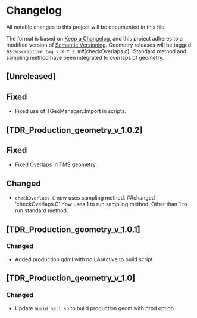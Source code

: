 # Changelog

All notable changes to this project will be documented in this file.

The format is based on [Keep a Changelog](https://keepachangelog.com/en/1.0.0/),
and this project adheres to a modified version of [Semantic Versioning](https://semver.org/spec/v2.0.0.html).
Geometry releases will be tagged as `Descriptive_tag_v_X.Y.Z`.
##[checkOverlaps.c]
-Standard method and sampling method have been integrated to overlaps of geometry.
## [Unreleased]

## Fixed

- Fixed use of TGeoManager::Import in scripts.

## [TDR_Production_geometry_v_1.0.2]

## Fixed

- Fixed Overlaps in TMS geometry.

## Changed
- `checkOverlaps.C` now uses sampling method.
##changed
-'checkOverlaps.C' now uses 1 to run sampling method. Other than 1 to run standard method. 

## [TDR_Production_geometry_v_1.0.1]

### Changed

- Added production gdml with no LArActive to build script

## [TDR_Production_geometry_v_1.0]

### Changed

- Update `build_hall.sh` to build production geom with prod option
